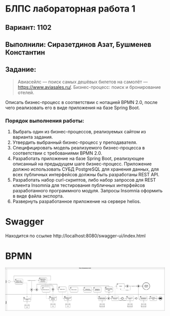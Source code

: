 # БЛПС лабораторная работа 1

## Вариант: 1102

## Выполнили: Сиразетдинов Азат, Бушменев Константин

## Задание:

> Авиасейлс — поиск самых дешёвых билетов на самолёт — https://www.aviasales.ru/. Бизнес-процесс: поиск и бронирование отелей.

Описать бизнес-процесс в соответствии с нотацией BPMN 2.0, после чего реализовать его в виде приложения на базе Spring Boot.

### Порядок выполнения работы:

1. Выбрать один из бизнес-процессов, реализуемых сайтом из варианта задания.
2. Утвердить выбранный бизнес-процесс у преподавателя.
3. Специфицировать модель реализуемого бизнес-процесса в соответствии с требованиями BPMN 2.0.
4. Разработать приложение на базе Spring Boot, реализующее описанный на предыдущем шаге бизнес-процесс. Приложение должно использовать СУБД PostgreSQL для хранения данных, для всех публичных интерфейсов должны быть разработаны REST API.
5. Разработать набор curl-скриптов, либо набор запросов для REST клиента Insomnia для тестирования публичных интерфейсов разработанного программного модуля. Запросы Insomnia оформить в виде файла экспорта.
6. Развернуть разработанное приложение на сервере helios.

# Swagger 
Находится по ссылке http://localhost:8080/swagger-ui/index.html

# BPMN 

![bpmn.png](img/bpmn.png)